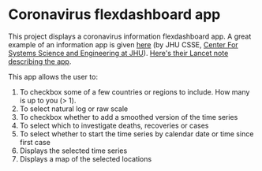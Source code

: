 # Coronavirus flexdashboard app

This project displays a coronavirus information flexdashboard app. A great example of an information app is given 
[here](https://www.arcgis.com/apps/opsdashboard/index.html#/bda7594740fd40299423467b48e9ecf6) 
(by JHU CSSE, [Center For Systems Science and Engineering at JHU](https://systems.jhu.edu/)). 
[Here's their Lancet note describing the app](https://www.thelancet.com/journals/laninf/article/PIIS1473-3099(20)30120-1/fulltext).

This app allows the user to:

1. To checkbox some of a few countries or regions to include. How many is up to you (> 1).
2. To select natural log or raw scale
3. To checkbox whether to add a smoothed version of the time series
4. To select which to investigate deaths, recoveries or cases
5. To select whether to start the time series by calendar date or time since first case
6. Displays the selected time series
7. Displays a map of the selected locations



